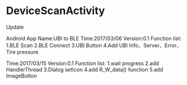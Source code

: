 # DeviceScanActivity
Update

Android App Name:UBI to BLE
Time:2017/03/06
Version:0.1
Function list:
1.BLE Scan
2.BLE Connect
3.UBI Button
4.Add UBI Info、Server、Error、Tire pressure


Time:2017/03/15
Version:0.1
Function list:
1.wait progress
2.add HandlerThread
3.Dialog setIcon
4.add R_W_data() function
5.add ImageButton

